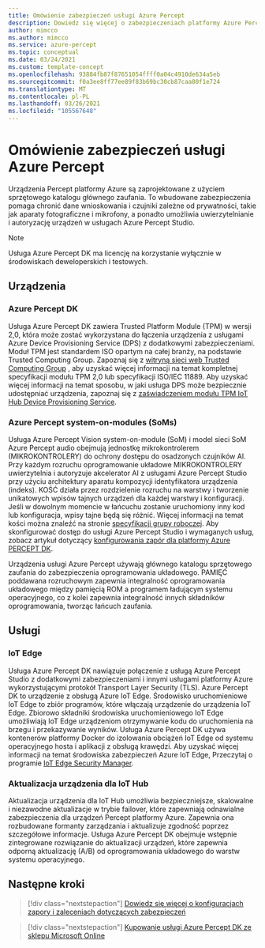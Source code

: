 ```yaml
---
title: Omówienie zabezpieczeń usługi Azure Percept
description: Dowiedz się więcej o zabezpieczeniach platformy Azure Percept
author: mimcco
ms.author: mimcco
ms.service: azure-percept
ms.topic: conceptual
ms.date: 03/24/2021
ms.custom: template-concept
ms.openlocfilehash: 93884fb87f87651054ffff0a04c4910de634a5eb
ms.sourcegitcommit: f0a3ee8ff77ee89f83b69bc30cb87caa80f1e724
ms.translationtype: MT
ms.contentlocale: pl-PL
ms.lasthandoff: 03/26/2021
ms.locfileid: "105567648"
---
```

# <a name="azure-percept-security-overview"></a>Omówienie zabezpieczeń usługi Azure Percept

Urządzenia Percept platformy Azure są zaprojektowane z użyciem sprzętowego katalogu głównego zaufania. To wbudowane zabezpieczenia pomaga chronić dane wnioskowania i czujniki zależne od prywatności, takie jak aparaty fotograficzne i mikrofony, a ponadto umożliwia uwierzytelnianie i autoryzację urządzeń w usługach Azure Percept Studio.

> [!NOTE]
> Usługa Azure Percept DK ma licencję na korzystanie wyłącznie w środowiskach deweloperskich i testowych.

## <a name="devices"></a>Urządzenia

### <a name="azure-percept-dk"></a>Azure Percept DK

Usługa Azure Percept DK zawiera Trusted Platform Module (TPM) w wersji 2,0, która może zostać wykorzystana do łączenia urządzenia z usługami Azure Device Provisioning Service (DPS) z dodatkowymi zabezpieczeniami. Moduł TPM jest standardem ISO opartym na całej branży, na podstawie Trusted Computing Group. Zapoznaj się z [witryną sieci web Trusted Computing Group](https://trustedcomputinggroup.org/resource/tpm-library-specification/) , aby uzyskać więcej informacji na temat kompletnej specyfikacji modułu TPM 2,0 lub specyfikacji ISO/IEC 11889. Aby uzyskać więcej informacji na temat sposobu, w jaki usługa DPS może bezpiecznie udostępniać urządzenia, zapoznaj się z [zaświadczeniem modułu TPM IoT Hub Device Provisioning Service](../iot-dps/concepts-tpm-attestation.md).

### <a name="azure-percept-system-on-modules-soms"></a>Azure Percept system-on-modules (SoMs)

Usługa Azure Percept Vision system-on-module (SoM) i model sieci SoM Azure Percept audio obejmują jednostkę mikrokontrolerem (MIKROKONTROLERY) do ochrony dostępu do osadzonych czujników AI. Przy każdym rozruchu oprogramowanie układowe MIKROKONTROLERY uwierzytelnia i autoryzuje akcelerator AI z usługami Azure Percept Studio przy użyciu architektury aparatu kompozycji identyfikatora urządzenia (indeks). KOŚĆ działa przez rozdzielenie rozruchu na warstwy i tworzenie unikatowych wpisów tajnych urządzeń dla każdej warstwy i konfiguracji. Jeśli w dowolnym momencie w łańcuchu zostanie uruchomiony inny kod lub konfiguracja, wpisy tajne będą się różnić. Więcej informacji na temat kości można znaleźć na stronie [specyfikacji grupy roboczej](https://trustedcomputinggroup.org/work-groups/dice-architectures/). Aby skonfigurować dostęp do usługi Azure Percept Studio i wymaganych usług, zobacz artykuł dotyczący [konfigurowania zapór dla platformy Azure PERCEPT DK](concept-security-configuration.md).

Urządzenia usługi Azure Percept używają głównego katalogu sprzętowego zaufania do zabezpieczenia oprogramowania układowego. PAMIĘĆ poddawana rozruchowym zapewnia integralność oprogramowania układowego między pamięcią ROM a programem ładującym systemu operacyjnego, co z kolei zapewnia integralność innych składników oprogramowania, tworząc łańcuch zaufania.

## <a name="services"></a>Usługi

### <a name="iot-edge"></a>IoT Edge

Usługa Azure Percept DK nawiązuje połączenie z usługą Azure Percept Studio z dodatkowymi zabezpieczeniami i innymi usługami platformy Azure wykorzystującymi protokół Transport Layer Security (TLS). Azure Percept DK to urządzenie z obsługą Azure IoT Edge. Środowisko uruchomieniowe IoT Edge to zbiór programów, które włączają urządzenie do urządzenia IoT Edge. Zbiorowo składniki środowiska uruchomieniowego IoT Edge umożliwiają IoT Edge urządzeniom otrzymywanie kodu do uruchomienia na brzegu i przekazywanie wyników. Usługa Azure Percept DK używa kontenerów platformy Docker do izolowania obciążeń IoT Edge od systemu operacyjnego hosta i aplikacji z obsługą krawędzi. Aby uzyskać więcej informacji na temat środowiska zabezpieczeń Azure IoT Edge, Przeczytaj o programie [IoT Edge Security Manager](../iot-edge/iot-edge-security-manager.md).

### <a name="device-update-for-iot-hub"></a>Aktualizacja urządzenia dla IoT Hub

Aktualizacja urządzenia dla IoT Hub umożliwia bezpieczniejsze, skalowalne i niezawodne aktualizacje w trybie failover, które zapewniają odnawialne zabezpieczenia dla urządzeń Percept platformy Azure. Zapewnia ona rozbudowane formanty zarządzania i aktualizuje zgodność poprzez szczegółowe informacje. Usługa Azure Percept DK obejmuje wstępnie zintegrowane rozwiązanie do aktualizacji urządzeń, które zapewnia odporną aktualizację (A/B) od oprogramowania układowego do warstw systemu operacyjnego.

## <a name="next-steps"></a>Następne kroki

> [!div class="nextstepaction"]
> [Dowiedz się więcej o konfiguracjach zapory i zaleceniach dotyczących zabezpieczeń](concept-security-configuration.md)

> [!div class="nextstepaction"]
> [Kupowanie usługi Azure Percept DK ze sklepu Microsoft Online](https://go.microsoft.com/fwlink/p/?LinkId=2155270)
